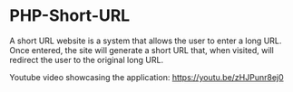 # PHP-Short-URL
A short URL website is a system that allows the user to enter a long URL. Once entered, the site will generate a short URL that, when visited, will redirect the user to the original long URL.

Youtube video showcasing the application: https://youtu.be/zHJPunr8ej0
